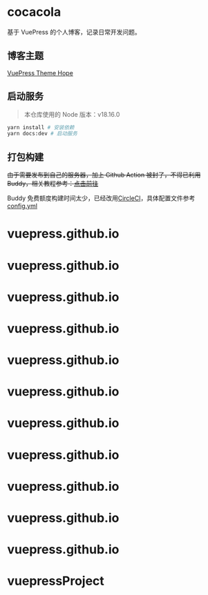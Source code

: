 # cocacola

基于 VuePress 的个人博客，记录日常开发问题。

## 博客主题

[VuePress Theme Hope](https://theme-hope.vuejs.press/zh/)

## 启动服务

> 本仓库使用的 Node 版本：v18.16.0

```sh
yarn install # 安装依赖
yarn docs:dev # 启动服务
```

## 打包构建

~~由于需要发布到自己的服务器，加上 Github Action 被封了，不得已利用 Buddy，相关教程参考：[点击前往](https://liubing.me/article/vue/vuepress-automatically-deploys-to-own-servers-with-buddy.html)~~

Buddy 免费额度构建时间太少，已经改用[CircleCI](https://circleci.com/)，具体配置文件参考[config.yml](https://github.com/liub1934/liubing.me/blob/main/.circleci/config.yml)
# vuepress.github.io
# vuepress.github.io
# vuepress.github.io
# vuepress.github.io
# vuepress.github.io
# vuepress.github.io
# vuepress.github.io
# vuepress.github.io
# vuepress.github.io
# vuepress.github.io
# vuepress.github.io
# vuepressProject
